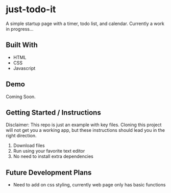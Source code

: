 # just-todo-it

A simple startup page with a timer, todo list, and calendar. Currently a work in progress...

## Built With
* HTML
* CSS
* Javascript

## Demo
Coming Soon.

## Getting Started / Instructions
Disclaimer: This repo is just an example with key files. Cloning this project will not get you a working app, but these instructions should lead you in the right direction.
1. Download files
2. Run using your favorite text editor
3. No need to install extra dependencies

## Future Development Plans
* Need to add on css styling, currently web page only has basic functions
